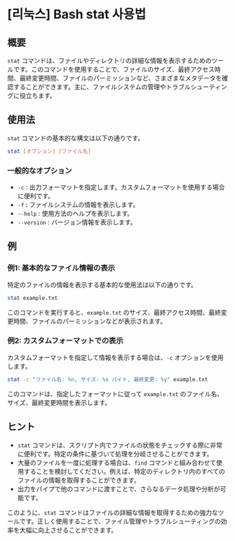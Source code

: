 # [리눅스] Bash stat 사용법

## 概要
`stat` コマンドは、ファイルやディレクトリの詳細な情報を表示するためのツールです。このコマンドを使用することで、ファイルのサイズ、最終アクセス時間、最終変更時間、ファイルのパーミッションなど、さまざまなメタデータを確認することができます。主に、ファイルシステムの管理やトラブルシューティングに役立ちます。

## 使用法
`stat` コマンドの基本的な構文は以下の通りです。

```bash
stat [オプション] [ファイル名]
```

### 一般的なオプション
- `-c` : 出力フォーマットを指定します。カスタムフォーマットを使用する場合に便利です。
- `-f` : ファイルシステムの情報を表示します。
- `--help` : 使用方法のヘルプを表示します。
- `--version` : バージョン情報を表示します。

## 例
### 例1: 基本的なファイル情報の表示
特定のファイルの情報を表示する基本的な使用法は以下の通りです。

```bash
stat example.txt
```

このコマンドを実行すると、`example.txt` のサイズ、最終アクセス時間、最終変更時間、ファイルのパーミッションなどが表示されます。

### 例2: カスタムフォーマットでの表示
カスタムフォーマットを指定して情報を表示する場合は、`-c` オプションを使用します。

```bash
stat -c "ファイル名: %n, サイズ: %s バイト, 最終変更: %y" example.txt
```

このコマンドは、指定したフォーマットに従って `example.txt` のファイル名、サイズ、最終変更時間を表示します。

## ヒント
- `stat` コマンドは、スクリプト内でファイルの状態をチェックする際に非常に便利です。特定の条件に基づいて処理を分岐させることができます。
- 大量のファイルを一度に処理する場合は、`find` コマンドと組み合わせて使用することを検討してください。例えば、特定のディレクトリ内のすべてのファイルの情報を取得することができます。
- 出力をパイプで他のコマンドに渡すことで、さらなるデータ処理や分析が可能です。

このように、`stat` コマンドはファイルの詳細な情報を取得するための強力なツールです。正しく使用することで、ファイル管理やトラブルシューティングの効率を大幅に向上させることができます。